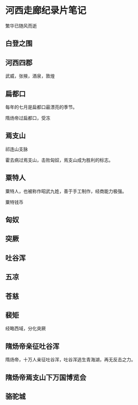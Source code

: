 # 河西走廊纪录片笔记

繁华已随风而逝

## 白登之围

## 河西四郡

武威，张掖，酒泉，敦煌

## 扁都口

每年的七月是扁都口最漂亮的季节。

隋炀帝过扁都口，受冻

## 焉支山

祁连山支脉

霍去病过焉支山，击败匈奴，焉支山成为胜利的标志。

## 粟特人

粟特人，也被称作昭武九姓，善于手工制作，经商能力极强。

粟特钱币

## 匈奴

## 突厥

## 吐谷浑

## 五凉

## 苍慈

## 裴矩

经略西域，分化突厥

## 隋炀帝亲征吐谷浑

隋炀帝，十万人亲征吐谷浑，吐谷浑逃生青海湖，再无反击之力。

## 隋炀帝焉支山下万国博览会


## 骆驼城